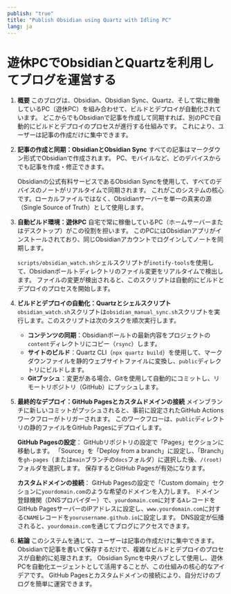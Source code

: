 ```yaml
---
publish: "true"
title: "Publish Obsidian using Quartz with Idling PC"
lang: ja
---
```


# 遊休PCでObsidianとQuartzを利用してブログを運営する

1.  **概要**
    このブログは、Obsidian、Obsidian Sync、Quartz、そして常に稼働しているPC（遊休PC）を組み合わせて、ビルドとデプロイが自動化されています。
    どこからでもObsidianで記事を作成して同期すれば、別のPCで自動的にビルドとデプロイのプロセスが進行する仕組みです。
    これにより、ユーザーは記事の作成だけに集中できます。

2.  **記事の作成と同期：ObsidianとObsidian Sync**
    すべての記事はマークダウン形式でObsidianで作成されます。
    PC、モバイルなど、どのデバイスからでも記事を作成・修正できます。

    Obsidianの公式有料サービスであるObsidian Syncを使用して、すべてのデバイスのノートがリアルタイムで同期されます。
    これがこのシステムの核心です。ローカルファイルではなく、Obsidianサーバーを単一の真実の源（Single Source of Truth）として使用します。

3.  **自動ビルド環境：遊休PC**
    自宅で常に稼働しているPC（ホームサーバーまたはデスクトップ）がこの役割を担います。
    このPCにはObsidianアプリがインストールされており、同じObsidianアカウントでログインしてノートを同期します。

    `scripts/obsidian_watch.sh`シェルスクリプトが`inotify-tools`を使用して、Obsidianボールトディレクトリのファイル変更をリアルタイムで検出します。
    ファイルの変更が検出されると、このスクリプトは自動的にビルドとデプロイのプロセスを開始します。

4.  **ビルドとデプロイの自動化：Quartzとシェルスクリプト**
    `obsidian_watch.sh`スクリプトは`obsidian_manual_sync.sh`スクリプトを実行します。このスクリプトは次のタスクを順次実行します。

    *   **コンテンツの同期**：Obsidianボールトの最新内容をプロジェクトの`content`ディレクトリにコピー（`rsync`）します。
    *   **サイトのビルド**：Quartz CLI（`npx quartz build`）を使用して、マークダウンファイルを静的ウェブサイトファイルに変換し、`public`ディレクトリにビルドします。
    *   **Gitプッシュ**：変更がある場合、Gitを使用して自動的にコミットし、リモートリポジトリ（GitHub）にプッシュします。

5.  **最終的なデプロイ：GitHub Pagesとカスタムドメインの接続**
    メインブランチに新しいコミットがプッシュされると、事前に設定されたGitHub Actionsワークフローがトリガーされます。
    このワークフローは、`public`ディレクトリの静的ファイルをGitHub Pagesにデプロイします。

    **GitHub Pagesの設定**：
    GitHubリポジトリの設定で「Pages」セクションに移動します。
    「Source」を「Deploy from a branch」に設定し、「Branch」を`gh-pages`（または`main`ブランチの`docs`フォルダ）に選択した後、`/(root)`フォルダを選択します。
    保存するとGitHub Pagesが有効になります。

    **カスタムドメインの接続**：
    GitHub Pagesの設定で「Custom domain」セクションに`yourdomain.com`のような希望のドメインを入力します。
    ドメイン登録機関（DNSプロバイダー）で、`yourdomain.com`に対する`A`レコードをGitHub PagesサーバーのIPアドレスに設定し、`www.yourdomain.com`に対する`CNAME`レコードを`yourusername.github.io`に設定します。
    DNS設定が伝播されると、`yourdomain.com`を通じてブログにアクセスできます。

6.  **結論**
    このシステムを通じて、ユーザーは記事の作成だけに集中できます。Obsidianで記事を書いて保存するだけで、複雑なビルドとデプロイのプロセスが自動的に処理されます。
    Obsidian Syncを中央ハブとして使用し、遊休PCを自動化エージェントとして活用することが、この仕組みの核心的なアイデアです。
    GitHub Pagesとカスタムドメインの接続により、自分だけのブログを簡単に運営できます。
